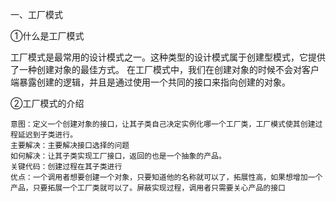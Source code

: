 一、工厂模式

①什么是工厂模式

工厂模式是最常用的设计模式之一。这种类型的设计模式属于创建型模式，它提供了一种创建对象的最佳方式。
在工厂模式中，我们在创建对象的时候不会对客户端暴露创建的逻辑，并且是通过使用一个共同的接口来指向创建的对象。

②工厂模式的介绍

    意图：定义一个创建对象的接口，让其子类自己决定实例化哪一个工厂类，工厂模式使其创建过程延迟到子类进行。
    主要解决：主要解决接口选择的问题
    如何解决：让其子类实现工厂接口，返回的也是一个抽象的产品。
    关键代码：创建过程在其子类进行
    优点：一个调用者想要创建一个对象，只要知道他的名称就可以了，拓展性高，如果想增加一个产品，只要拓展一个工厂类就可以了。屏蔽实现过程，调用者只需要关心产品的接口
